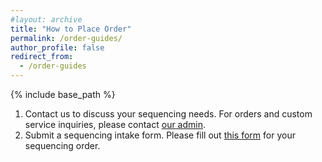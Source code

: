 ```yaml
---
#layout: archive
title: "How to Place Order"
permalink: /order-guides/
author_profile: false
redirect_from:
  - /order-guides
---
```


{% include base_path %}

1. Contact us to discuss your sequencing needs.
   For orders and custom service inquiries, please contact [our admin](https://wa.me/6281216494090).
2. Submit a sequencing intake form.
   Please fill out [this form](https://forms.office.com/r/i7LGwzdryc) for your sequencing order.
